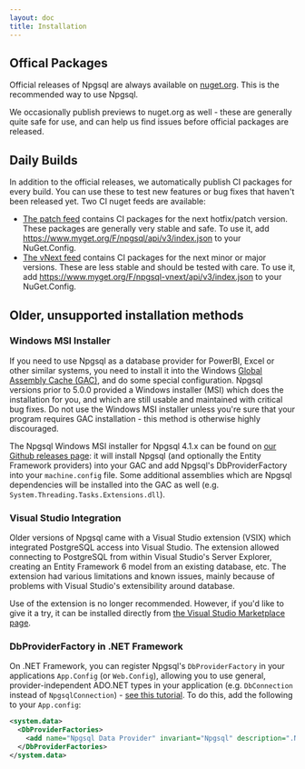 ```yaml
---
layout: doc
title: Installation
---
```


## Offical Packages

Official releases of Npgsql are always available on [nuget.org](https://www.nuget.org/packages/Npgsql/). This is the recommended way to use Npgsql.

We occasionally publish previews to nuget.org as well - these are generally quite safe for use, and can help us find issues before official packages are released.

## Daily Builds

In addition to the official releases, we automatically publish CI packages for every build. You can use these to test new features or bug fixes that haven't been released yet. Two CI nuget feeds are available:

* [The patch feed](https://www.myget.org/feed/Packages/npgsql) contains CI packages for the next hotfix/patch version. These packages are generally very stable and safe.
  To use it, add <https://www.myget.org/F/npgsql/api/v3/index.json> to your NuGet.Config.
* [The vNext feed](https://www.myget.org/feed/Packages/npgsql-vnext) contains CI packages for the next minor or major versions. These are less stable and should be tested with care.
  To use it, add <https://www.myget.org/F/npgsql-vnext/api/v3/index.json> to your NuGet.Config.

## Older, unsupported installation methods

### Windows MSI Installer

If you need to use Npgsql as a database provider for PowerBI, Excel or other similar systems, you need to install it into the Windows [Global Assembly Cache (GAC)](https://msdn.microsoft.com/en-us/library/yf1d93sz%28v=vs.110%29.aspx?f=255&MSPPError=-2147217396), and do some special configuration. Npgsql versions prior to 5.0.0 provided a Windows installer (MSI) which does the installation for you, and which are still usable and maintained with critical bug fixes. Do not use the Windows MSI installer unless you're sure that your program requires GAC installation - this method is otherwise highly discouraged.

The Npgsql Windows MSI installer for Npgsql 4.1.x can be found on [our Github releases page](https://github.com/npgsql/npgsql/releases): it will install Npgsql (and optionally the Entity Framework providers) into your GAC and add Npgsql's DbProviderFactory into your `machine.config` file. Some additional assemblies which are Npgsql dependencies will be installed into the GAC as well (e.g. `System.Threading.Tasks.Extensions.dll`).

### Visual Studio Integration

Older versions of Npgsql came with a Visual Studio extension (VSIX) which integrated PostgreSQL access into Visual Studio. The extension allowed connecting to PostgreSQL from within Visual Studio's Server Explorer, creating an Entity Framework 6 model from an existing database, etc. The extension had various limitations and known issues, mainly because of problems with Visual Studio's extensibility around database.

Use of the extension is no longer recommended. However, if you'd like to give it a try, it can be installed directly from [the Visual Studio Marketplace page](https://marketplace.visualstudio.com/vsgallery/258be600-452d-4387-9a2f-89ae10e84ae0).

### DbProviderFactory in .NET Framework

On .NET Framework, you can register Npgsql's `DbProviderFactory` in your applications `App.Config` (or `Web.Config`), allowing you to use general, provider-independent ADO.NET types in your application (e.g. `DbConnection` instead of `NpgsqlConnection`) - [see this tutorial](https://msdn.microsoft.com/en-us/library/dd0w4a2z%28v=vs.110%29.aspx?f=255&MSPPError=-21472173960). To do this, add the following to your `App.config`:

```xml
<system.data>
  <DbProviderFactories>
    <add name="Npgsql Data Provider" invariant="Npgsql" description=".Net Data Provider for PostgreSQL" type="Npgsql.NpgsqlFactory, Npgsql, Culture=neutral, PublicKeyToken=5d8b90d52f46fda7"/>
  </DbProviderFactories>
</system.data>
```
